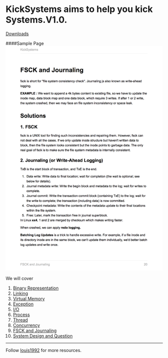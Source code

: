 KickSystems aims to help you kick Systems.**V1.0**.
=======

[Downloads](https://github.com/gzc/kicksystems/files/32059/KickSystems.pdf)

####Sample Page
![](./images/1.png)

We will cover

1. [Binary Representation](./binary_representation.md)
2. [Linking](./linking.md)
3. [Virtual Memory](virtual_memory.md)
4. [Exception](./exception.md)
5. [I/O](./io.md)
6. [Process](./process.md)
7. [Thread](./thread.md)
8. [Concurrency](./concurrency.md)
9. [FSCK and Journaling](./fsck_and_journaling.md)
10. [System Design and Question](./system_design.md)

***
Follow [louis1992](https://github.com/gzc) for more resources.